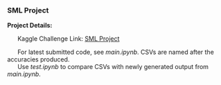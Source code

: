 ### **SML Project**

**Project Details:**  

&nbsp;&nbsp;&nbsp;&nbsp;&nbsp;&nbsp;Kaggle Challenge Link: [SML Project](https://www.kaggle.com/t/6b2ae3ae0abe40b4a5de304fcb0783ca)  

&nbsp;&nbsp;&nbsp;&nbsp;&nbsp;&nbsp;For latest submitted code, see *main.ipynb*. CSVs are named after the accuracies produced.  
&nbsp;&nbsp;&nbsp;&nbsp;&nbsp;&nbsp;Use *test.ipynb* to compare CSVs with newly generated output from *main.ipynb*.
